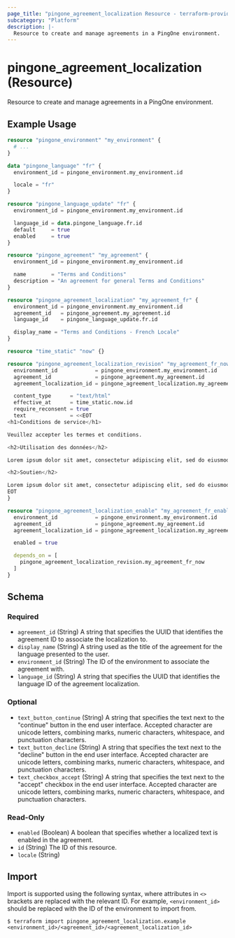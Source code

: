 ```yaml
---
page_title: "pingone_agreement_localization Resource - terraform-provider-pingone"
subcategory: "Platform"
description: |-
  Resource to create and manage agreements in a PingOne environment.
---
```


# pingone_agreement_localization (Resource)

Resource to create and manage agreements in a PingOne environment.

## Example Usage

```terraform
resource "pingone_environment" "my_environment" {
  # ...
}

data "pingone_language" "fr" {
  environment_id = pingone_environment.my_environment.id

  locale = "fr"
}

resource "pingone_language_update" "fr" {
  environment_id = pingone_environment.my_environment.id

  language_id = data.pingone_language.fr.id
  default     = true
  enabled     = true
}

resource "pingone_agreement" "my_agreement" {
  environment_id = pingone_environment.my_environment.id

  name        = "Terms and Conditions"
  description = "An agreement for general Terms and Conditions"
}

resource "pingone_agreement_localization" "my_agreement_fr" {
  environment_id = pingone_environment.my_environment.id
  agreement_id   = pingone_agreement.my_agreement.id
  language_id    = pingone_language_update.fr.id

  display_name = "Terms and Conditions - French Locale"
}

resource "time_static" "now" {}

resource "pingone_agreement_localization_revision" "my_agreement_fr_now" {
  environment_id            = pingone_environment.my_environment.id
  agreement_id              = pingone_agreement.my_agreement.id
  agreement_localization_id = pingone_agreement_localization.my_agreement_fr.id

  content_type      = "text/html"
  effective_at      = time_static.now.id
  require_reconsent = true
  text              = <<EOT
<h1>Conditions de service</h1>

Veuillez accepter les termes et conditions.

<h2>Utilisation des données</h2>

Lorem ipsum dolor sit amet, consectetur adipiscing elit, sed do eiusmod tempor incididunt ut labore et dolore magna aliqua. Ut enim ad minim veniam, quis nostrud exercitation ullamco laboris nisi ut aliquip ex ea commodo consequat. Duis aute irure dolor in reprehenderit in voluptate velit esse cillum dolore eu fugiat nulla pariatur. Excepteur sint occaecat cupidatat non proident, sunt in culpa qui officia deserunt mollit anim id est laborum.

<h2>Soutien</h2>

Lorem ipsum dolor sit amet, consectetur adipiscing elit, sed do eiusmod tempor incididunt ut labore et dolore magna aliqua. Ut enim ad minim veniam, quis nostrud exercitation ullamco laboris nisi ut aliquip ex ea commodo consequat. Duis aute irure dolor in reprehenderit in voluptate velit esse cillum dolore eu fugiat nulla pariatur. Excepteur sint occaecat cupidatat non proident, sunt in culpa qui officia deserunt mollit anim id est laborum.
EOT
}

resource "pingone_agreement_localization_enable" "my_agreement_fr_enable" {
  environment_id            = pingone_environment.my_environment.id
  agreement_id              = pingone_agreement.my_agreement.id
  agreement_localization_id = pingone_agreement_localization.my_agreement_fr.id

  enabled = true

  depends_on = [
    pingone_agreement_localization_revision.my_agreement_fr_now
  ]
}
```

<!-- schema generated by tfplugindocs -->
## Schema

### Required

- `agreement_id` (String) A string that specifies the UUID that identifies the agreement ID to associate the localization to.
- `display_name` (String) A string used as the title of the agreement for the language presented to the user.
- `environment_id` (String) The ID of the environment to associate the agreement with.
- `language_id` (String) A string that specifies the UUID that identifies the language ID of the agreement localization.

### Optional

- `text_button_continue` (String) A string that specifies the text next to the "continue" button in the end user interface. Accepted character are unicode letters, combining marks, numeric characters, whitespace, and punctuation characters.
- `text_button_decline` (String) A string that specifies the text next to the "decline" button in the end user interface. Accepted character are unicode letters, combining marks, numeric characters, whitespace, and punctuation characters.
- `text_checkbox_accept` (String) A string that specifies the text next to the "accept" checkbox in the end user interface. Accepted character are unicode letters, combining marks, numeric characters, whitespace, and punctuation characters.

### Read-Only

- `enabled` (Boolean) A boolean that specifies whether a localized text is enabled in the agreement.
- `id` (String) The ID of this resource.
- `locale` (String)

## Import

Import is supported using the following syntax, where attributes in `<>` brackets are replaced with the relevant ID.  For example, `<environment_id>` should be replaced with the ID of the environment to import from.

```shell
$ terraform import pingone_agreement_localization.example <environment_id>/<agreement_id>/<agreement_localization_id>
```
